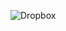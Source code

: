 ![Dropbox](https://user-images.githubusercontent.com/100855762/196667418-d4b20656-2f58-4383-b800-d6d346a031ff.png)
